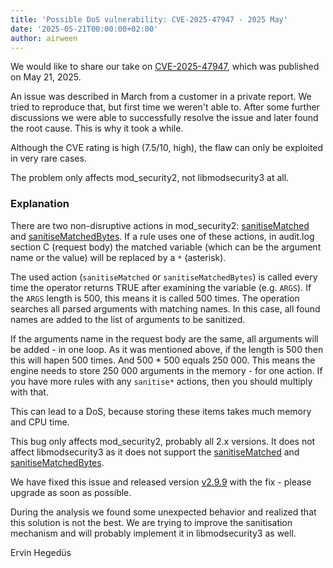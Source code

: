 ```yaml
---
title: 'Possible DoS vulnerability: CVE-2025-47947 - 2025 May'
date: '2025-05-21T00:00:00+02:00'
author: airween
---
```


We would like to share our take on [CVE-2025-47947](https://cve.mitre.org/cgi-bin/cvename.cgi?name=2025-47947), which was published on May 21, 2025.

<!--more-->

An issue was described in March from a customer in a private report. We tried to reproduce that, but first time we weren't able to. After some further discussions we were able to successfully resolve the issue and later found the root cause. This is why it took a while.

Although the CVE rating is high (7.5/10, high), the flaw can only be exploited in very rare cases.

The problem only affects mod_security2, not libmodsecurity3 at all.

### Explanation

There are two non-disruptive actions in mod_security2: [sanitiseMatched](https://github.com/owasp-modsecurity/ModSecurity/wiki/Reference-Manual-(v2.x)#user-content-sanitiseMatched) and [sanitiseMatchedBytes](https://github.com/owasp-modsecurity/ModSecurity/wiki/Reference-Manual-(v2.x)#sanitisematchedbytes). If a rule uses one of these actions, in audit.log section C (request body) the matched variable (which can be the argument name or the value) will be replaced by a `*` (asterisk).

The used action (`sanitiseMatched` or `sanitiseMatchedBytes`) is called every time the operator returns TRUE after examining the variable (e.g. `ARGS`). If the `ARGS` length is 500, this means it is called 500 times. The operation searches all parsed arguments with matching names. In this case, all found names are added to the list of arguments to be sanitized.

If the arguments name in the request body are the same, all arguments will be added - in one loop. As it was mentioned above, if the length is 500 then this will hapen 500 times. And 500 * 500 equals 250 000. This means the engine needs to store 250 000 arguments in the memory - for one action. If you have more rules with any `sanitise*` actions, then you should multiply with that.

This can lead to a DoS, because storing these items takes much memory and CPU time.

This bug only affects mod_security2, probably all 2.x versions. It does not affect libmodsecurity3 as it does not support the [sanitiseMatched](https://github.com/owasp-modsecurity/ModSecurity/wiki/Reference-Manual-(v3.x)#sanitisematched) and [sanitiseMatchedBytes](https://github.com/owasp-modsecurity/ModSecurity/wiki/Reference-Manual-(v3.x)#sanitisematchedbytes).

We have fixed this issue and released version [v2.9.9](https://github.com/owasp-modsecurity/ModSecurity/releases/tag/v2.9.9) with the fix - please upgrade as soon as possible.

During the analysis we found some unexpected behavior and realized that this solution is not the best. We are trying to improve the sanitisation mechanism and will probably implement it in libmodsecurity3 as well.


Ervin Hegedüs
